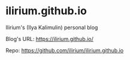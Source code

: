 # ilirium.github.io

Ilirium's (Ilya Kalimulin) personal blog

Blog's URL: https://ilirium.github.io/

Repo: https://github.com/ilirium/ilirium.github.io
